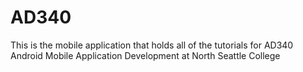 # AD340

This is the mobile application that holds all of the tutorials for AD340 Android Mobile Application Development at North Seattle College

